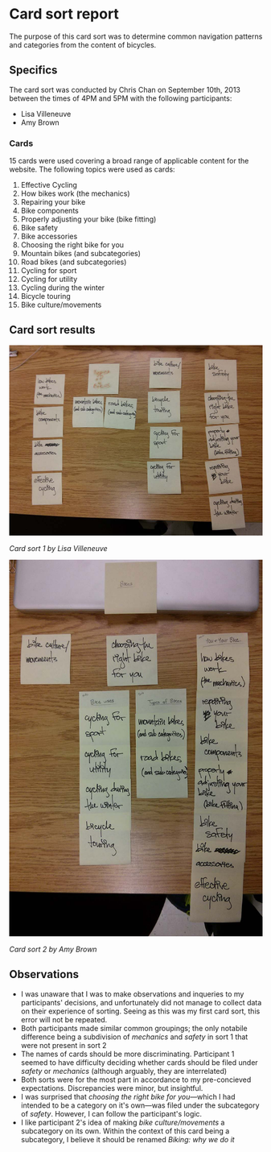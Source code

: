 # Card sort report

The purpose of this card sort was to determine common navigation patterns and categories from the content of bicycles.

## Specifics

The card sort was conducted by Chris Chan on September 10th, 2013 between the times of 4PM and 5PM with the following participants:

- Lisa Villeneuve
- Amy Brown

### Cards

15 cards were used covering a broad range of applicable content for the website. The following topics were used as cards:

1. Effective Cycling
2. How bikes work (the mechanics)
3. Repairing your bike
4. Bike components
5. Properly adjusting your bike (bike fitting)
6. Bike safety
7. Bike accessories
8. Choosing the right bike for you
9. Mountain bikes (and subcategories)
10. Road bikes (and subcategories)
11. Cycling for sport
12. Cycling for utility
13. Cycling during the winter
14. Bicycle touring
15. Bike culture/movements

## Card sort results

![Card sort 1 results](card-sort-1.jpg)

*Card sort 1 by Lisa Villeneuve*

![Card sort 2 results](card-sort-2.jpg)

*Card sort 2 by Amy Brown*

## Observations

- I was unaware that I was to make observations and inqueries to my participants' decisions, and unfortunately did not manage to collect data on their experience of sorting. Seeing as this was my first card sort, this error will not be repeated.
- Both participants made similar common groupings; the only notabile difference being a subdivision of *mechanics* and *safety* in sort 1 that were not present in sort 2
- The names of cards should be more discriminating. Participant 1 seemed to have difficulty deciding whether cards should be filed under *safety* or *mechanics* (although arguably, they are interrelated)
- Both sorts were for the most part in accordance to my pre-concieved expectations. Discrepancies were minor, but insightful.
- I was surprised that *choosing the right bike for you*—which I had intended to be a category on it's own—was filed under the subcategory of *safety*. However, I can follow the participant's logic.
- I like participant 2's idea of making *bike culture/movements* a subcategory on its own. Within the context of this card being a subcategory, I believe it should be renamed *Biking: why we do it*